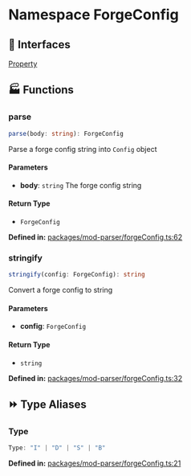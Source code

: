 # Namespace ForgeConfig

## 🤝 Interfaces

<div class="definition-grid interface"><a href="mod-parser/ForgeConfig-1/Property">Property</a></div>

## 🏭 Functions

### parse

```ts
parse(body: string): ForgeConfig
```
Parse a forge config string into ``Config`` object
#### Parameters

- **body**: `string`
The forge config string
#### Return Type

- `ForgeConfig`

<p style="font-size: 14px; color: var(--vp-c-text-2)">
<strong>Defined in:</strong> <a href="https://github.com/voxelum/minecraft-launcher-core-node/blob/master/packages/mod-parser/forgeConfig.ts#L62" target="_blank" rel="noreferrer">packages/mod-parser/forgeConfig.ts:62</a>
</p>


### stringify

```ts
stringify(config: ForgeConfig): string
```
Convert a forge config to string
#### Parameters

- **config**: `ForgeConfig`
#### Return Type

- `string`

<p style="font-size: 14px; color: var(--vp-c-text-2)">
<strong>Defined in:</strong> <a href="https://github.com/voxelum/minecraft-launcher-core-node/blob/master/packages/mod-parser/forgeConfig.ts#L32" target="_blank" rel="noreferrer">packages/mod-parser/forgeConfig.ts:32</a>
</p>


## ⏩ Type Aliases

### Type

```ts
Type: "I" | "D" | "S" | "B"
```
<p style="font-size: 14px; color: var(--vp-c-text-2)">
<strong>Defined in:</strong> <a href="https://github.com/voxelum/minecraft-launcher-core-node/blob/master/packages/mod-parser/forgeConfig.ts#L21" target="_blank" rel="noreferrer">packages/mod-parser/forgeConfig.ts:21</a>
</p>


